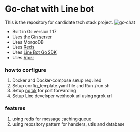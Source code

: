 # Go-chat with Line bot

This is the repository for candidate tech stack project.
![go-chat](https://user-images.githubusercontent.com/10274839/201699426-c89e94ca-e5a3-4a65-9455-5bd6433600e9.png)

- Built in Go version 1.17
- Uses the [Gin server](https://github.com/go-chi/chi)
- Uses [MongoDB](https://github.com/mongodb/mongo-go-driver)
- Uses [Redis](https://github.com/go-redis/redis)
- Uses [Line Bot Go SDK](https://github.com/line/line-bot-sdk-go) 
- Uses [Viper](https://github.com/spf13/viper)

### how to configure
1. Docker and Docker-compose setup required
2. Setup config_template.yaml file and Run ./run.sh
3. Setup [ngrok](https://ngrok.com) for port forwarding
4. Setup Line developer webhook url using ngrok url 

### features
1. using redis for message caching queue
2. using repository pattern for handlers, utils and database
